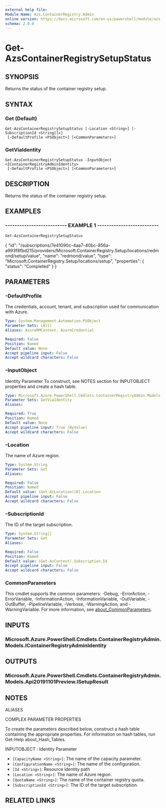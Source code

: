 ```yaml
---
external help file:
Module Name: Azs.ContainerRegistry.Admin
online version: https://docs.microsoft.com/en-us/powershell/module/azs.containerregistry.admin/get-azscontainerregistrysetupstatus
schema: 2.0.0
---
```


# Get-AzsContainerRegistrySetupStatus

## SYNOPSIS
Returns the status of the container registry setup.

## SYNTAX

### Get (Default)
```
Get-AzsContainerRegistrySetupStatus [-Location <String>] [-SubscriptionId <String[]>]
 [-DefaultProfile <PSObject>] [<CommonParameters>]
```

### GetViaIdentity
```
Get-AzsContainerRegistrySetupStatus -InputObject <IContainerRegistryAdminIdentity>
 [-DefaultProfile <PSObject>] [<CommonParameters>]
```

## DESCRIPTION
Returns the status of the container registry setup.

## EXAMPLES

### -------------------------- EXAMPLE 1 --------------------------
```powershell
Get-AzsContainerRegistrySetupStatus
```

{
  "id": "/subscriptions/7e41090c-4aa7-40bc-856a-a993f8fbd215/providers/Microsoft.ContainerRegistry.Setup/locations/redmond/setup/value",
  "name": "redmond/value",
  "type": "Microsoft.ContainerRegistry.Setup/locations/setup",
  "properties": {
    "status": "Completed"
  }
}

## PARAMETERS

### -DefaultProfile
The credentials, account, tenant, and subscription used for communication with Azure.

```yaml
Type: System.Management.Automation.PSObject
Parameter Sets: (All)
Aliases: AzureRMContext, AzureCredential

Required: False
Position: Named
Default value: None
Accept pipeline input: False
Accept wildcard characters: False
```

### -InputObject
Identity Parameter
To construct, see NOTES section for INPUTOBJECT properties and create a hash table.

```yaml
Type: Microsoft.Azure.PowerShell.Cmdlets.ContainerRegistryAdmin.Models.IContainerRegistryAdminIdentity
Parameter Sets: GetViaIdentity
Aliases:

Required: True
Position: Named
Default value: None
Accept pipeline input: True (ByValue)
Accept wildcard characters: False
```

### -Location
The name of Azure region.

```yaml
Type: System.String
Parameter Sets: Get
Aliases:

Required: False
Position: Named
Default value: (Get-AzLocation)[0].Location
Accept pipeline input: False
Accept wildcard characters: False
```

### -SubscriptionId
The ID of the target subscription.

```yaml
Type: System.String[]
Parameter Sets: Get
Aliases:

Required: False
Position: Named
Default value: (Get-AzContext).Subscription.Id
Accept pipeline input: False
Accept wildcard characters: False
```

### CommonParameters
This cmdlet supports the common parameters: -Debug, -ErrorAction, -ErrorVariable, -InformationAction, -InformationVariable, -OutVariable, -OutBuffer, -PipelineVariable, -Verbose, -WarningAction, and -WarningVariable. For more information, see [about_CommonParameters](http://go.microsoft.com/fwlink/?LinkID=113216).

## INPUTS

### Microsoft.Azure.PowerShell.Cmdlets.ContainerRegistryAdmin.Models.IContainerRegistryAdminIdentity

## OUTPUTS

### Microsoft.Azure.PowerShell.Cmdlets.ContainerRegistryAdmin.Models.Api20191101Preview.ISetupResult

## NOTES

ALIASES

COMPLEX PARAMETER PROPERTIES

To create the parameters described below, construct a hash table containing the appropriate properties. For information on hash tables, run Get-Help about_Hash_Tables.


INPUTOBJECT <IContainerRegistryAdminIdentity>: Identity Parameter
  - `[CapacityName <String>]`: The name of the capacity parameter.
  - `[ConfigurationName <String>]`: The name of the configuration.
  - `[Id <String>]`: Resource identity path
  - `[Location <String>]`: The name of Azure region.
  - `[QuotaName <String>]`: The name of the container registry quota.
  - `[SubscriptionId <String>]`: The ID of the target subscription.

## RELATED LINKS

